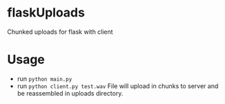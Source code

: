 # flaskUploads
 Chunked uploads for flask with client

# Usage
- run ```python main.py```
- run ```python client.py test.wav```
File will upload in chunks to server and be reassembled in uploads directory.
